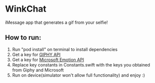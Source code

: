 # WinkChat #

iMessage app that generates a gif from your selfie!

## How to run:

1. Run "pod install" on terminal to install dependencies
2. Get a key for [GIPHY API](https://developers.giphy.com/)
3. Get a key for [Microsoft Emotion API](https://azure.microsoft.com/en-us/services/cognitive-services/emotion/)
4. Replace key constants in Constants.swift with the keys you obtained from Giphy and Microsoft
5. Run on device(simulator won't allow full functionality) and enjoy :)
